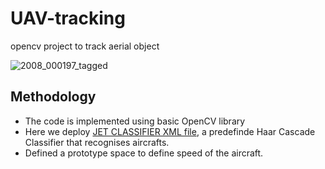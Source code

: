 # UAV-tracking
opencv project to track aerial object

![2008_000197_tagged](https://user-images.githubusercontent.com/79012314/223235741-facf2125-ba2d-4370-93e8-beb7197736a4.jpg)

## Methodology
- The code is implemented using basic OpenCV library
- Here we deploy [JET CLASSIFIER XML file](https://github.com/GOVINDFROMINDIA/UAV-tracking/blob/main/jet.xml), a predefinde Haar Cascade Classifier that recognises aircrafts.
- Defined a prototype space to define speed of the aircraft.
